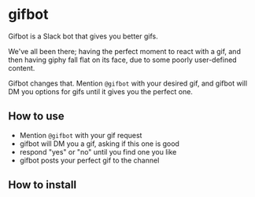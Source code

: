 # gifbot

Gifbot is a Slack bot that gives you better gifs.

We've all been there; having the perfect moment to react with a gif, and then having giphy fall flat on its face, due to some poorly user-defined content.

Gifbot changes that. Mention `@gifbot` with your desired gif, and gifbot will DM you options for gifs until it gives you the perfect one.

## How to use

- Mention `@gifbot` with your gif request
- gifbot will DM you a gif, asking if this one is good
- respond "yes" or "no" until you find one you like
- gifbot posts your perfect gif to the channel

## How to install
